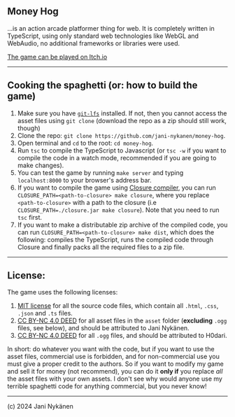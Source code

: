 ## Money Hog

...is an action arcade platformer thing for web. It is completely written in TypeScript, using only standard web technologies like WebGL and WebAudio, no additional frameworks or libraries were used.

[The game can be played on Itch.io](https://jani-nykanen.itch.io/another-pig-game?secret=5npgzpyhkup2tMXmIHL2NCXM0I)


-----


## Cooking the spaghetti (or: how to build the game)

1. Make sure you have [`git-lfs`](https://git-lfs.com/) installed. If not, then you cannot access the asset files using `git clone` (download the repo as a zip should still work, though)
2. Clone the repo: `git clone https://github.com/jani-nykanen/money-hog`.
3. Open terminal and `cd` to the root: `cd money-hog`.
4. Run `tsc` to compile the TypeScript to Javascript (or `tsc -w` if you want to compile the code in a watch mode, recommended if you are going to make changes).
5. You can test the game by running `make server` and typing `localhost:8000` to your browser's address bar.
6. If you want to compile the game using [Closure compiler](https://developers.google.com/closure/compiler), you can run  `CLOSURE_PATH=<path-to-closure> make closure`, where you replace `<path-to-closure>` with a path to the closure (i.e `CLOSURE_PATH=./closure.jar make closure`). Note that you need to run `tsc` first.
7. If you want to make a distributable zip archive of the compiled code, you can run `CLOSURE_PATH=<path-to-closure> make dist`, which does the following: compiles the TypeScript, runs the compiled code through Closure and finally packs all the required files to a zip file. 


-----


## License:

The game uses the following licenses:
1. [MIT license](https://opensource.org/license/mit) for all the source code files, which contain all `.html`, `.css`, `.json` and `.ts` files.
2. [CC BY-NC 4.0 DEED](https://creativecommons.org/licenses/by-nc/4.0/deed.en) for all asset files in the `asset` folder (**excluding** `.ogg` files, see below), and should be attributed to Jani Nykänen.
3. [CC BY-NC 4.0 DEED](https://creativecommons.org/licenses/by-nc/4.0/deed.en) for all `.ogg` files, and should be attributed to H0dari.

In short: do whatever you want with the code, but if you want to use the asset files, commercial use is forbidden, and for non-commercial use you must give a proper credit to the authors. So if you want to modify my game and sell it for money (not recommend), you can do it **only if** you replace *all* the asset files with your own assets. I don't see why would anyone use my terrible spaghetti code for anything commercial, but you never know!


-----

(c) 2024 Jani Nykänen

